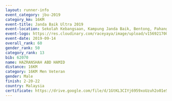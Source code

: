 ```yaml
---
layout: runner-info 
event_category: jbu-2019 
category_km: 16KM 
event-title: Janda Baik Ultra 2019
event-location: Sekolah Kebangsaan, Kampung Janda Baik, Bentong, Pahang, Malaysia 
event-logo: https://res.cloudinary.com/raceyaya/image/upload/v1569217009/logo/janda-baik_vch1pc.jpg 
event-date: 2019-09-14 
overall_rank: 60
gender_rank: 50
category_rank: 13
bib: 62070
name: HAZRANSHAH ABD HAMID
distance: 16KM
category: 16KM Men Veteran
gender: Male
finish: 2-20-22
country: Malaysia
certificate: https://drive.google.com/file/d/1GtKL3CIYj6959xoUzuh2o01eSYkJiwOi/view?usp=sharing
---
```

